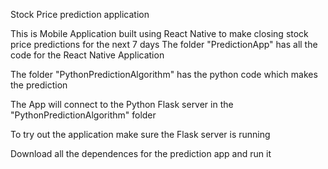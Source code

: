 Stock Price prediction application


This is Mobile Application built using React Native to make closing stock price predictions for the next 7 days
The folder "PredictionApp" has all the code for the React Native Application

The folder "PythonPredictionAlgorithm" has the python code which makes the prediction

The App will connect to the Python Flask server in the "PythonPredictionAlgorithm" folder

To try out the application make sure the Flask server is running

Download all the dependences for the prediction app and run it 
